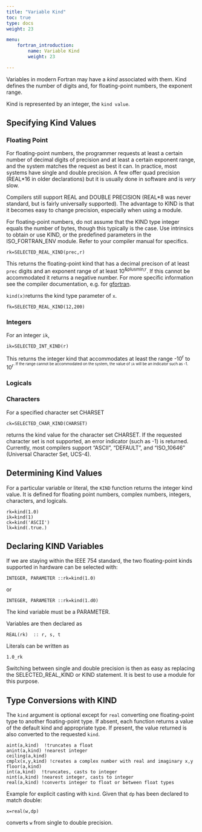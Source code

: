 ```yaml
---
title: "Variable Kind"
toc: true
type: docs
weight: 23

menu:
    fortran_introduction:
        name: Variable Kind
        weight: 23

---
```


Variables in modern Fortran may have a _kind_ associated with them. Kind defines the number of digits and, for floating-point numbers, the exponent range.

Kind is represented by an integer, the `kind value`.

## Specifying Kind Values

### Floating Point

For floating-point numbers, the programmer requests at least a certain number of decimal digits of precision and at least a certain exponent range, and the system matches the request as best it can.
In practice, most systems have single and double precision.  A few offer quad precision (REAL\*16 in older declarations) but it is usually done in software and is _very_ slow.

Compilers still support REAL and DOUBLE PRECISION (REAL\*8 was never standard, but is fairly universally supported).  The advantage to KIND is that it becomes easy to change precision, especially when using a module.

For floating-point numbers, do not assume that the KIND type integer equals the number of bytes, though this typically is the case.  Use intrinsics to obtain or use KIND, or the predefined parameters in the ISO_FORTRAN_ENV module.  Refer to your compiler manual for specifics.

```
rk=SELECTED_REAL_KIND(prec,r)
```
This returns the floating-point kind that has a decimal precison of at least `prec` digits and an exponent range of at least 10<sup>&plusmin;r</sup>.  If this cannot be accommodated it returns a negative number.  For more specific information see the compiler documentation, e.g. for [gfortran](https://gcc.gnu.org/onlinedocs/gfortran/SELECTED_005fREAL_005fKIND.html#SELECTED_005fREAL_005fKIND).

`kind(x)`returns the kind type parameter of `x`.
```
fk=SELECTED_REAL_KIND(12,200)
```

### Integers

For an integer `ik`, 
```
ik=SELECTED_INT_KIND(r)
```
This returns the integer kind that accommodates at least the range -10<sup>r</sup> to 10<sup>r<sup>.  If the range cannot be accommodated on the system, the value of `ik` will be an indicator such as -1.

### Logicals

### Characters

For a specified character set CHARSET
```
ck=SELECTED_CHAR_KIND(CHARSET) 
```
returns the kind value for the character set CHARSET. If the requested character set is not supported, an error indicator (such as -1) is returned. Currently,
most compilers support “ASCII”, “DEFAULT”, and “ISO_10646” (Universal Character Set, UCS-4).

## Determining Kind Values

For a particular variable or literal, the `KIND` function returns the integer kind value.  It is defined for floating point numbers, complex numbers, integers, characters, and logicals.

```
rk=kind(1.0)
ik=kind(1)
ck=kind('ASCII')
lk=kind(.true.)
```

## Declaring KIND Variables

If we are staying within the IEEE 754 standard, the two floating-point kinds supported in hardware can be selected with:
```
INTEGER, PARAMETER ::rk=kind(1.0)
```
or
```
INTEGER, PARAMETER ::rk=kind(1.d0)
```

The kind variable must be a PARAMETER.

Variables are then declared as
```
REAL(rk)  :: r, s, t
```
Literals can be written as
```
1.0_rk
```
Switching between single and double precision is then as easy as replacing the SELECTED_REAL_KIND or KIND statement.  It is best to use a module for this purpose.

## Type Conversions with KIND

The `kind` argument is optional except for `real` converting one floating-point type to another floating-point type.  If absent, each function returns a value of the default kind and appropriate type.  If present, the value returned is also converted to the requested `kind`.
```
aint(a,kind)  !truncates a float
anint(a,kind) !nearest integer
ceiling(a,kind)
cmplx(x,y,kind) !creates a complex number with real and imaginary x,y
floor(a,kind)
int(a,kind)  !truncates, casts to integer
nint(a,kind) !nearest integer, casts to integer
real(a,kind) !converts integer to float or between float types
```

Example for explicit casting with `kind`. Given that `dp` has been declared to match double:
```
x=real(w,dp)
```
converts `w` from single to double precision.

